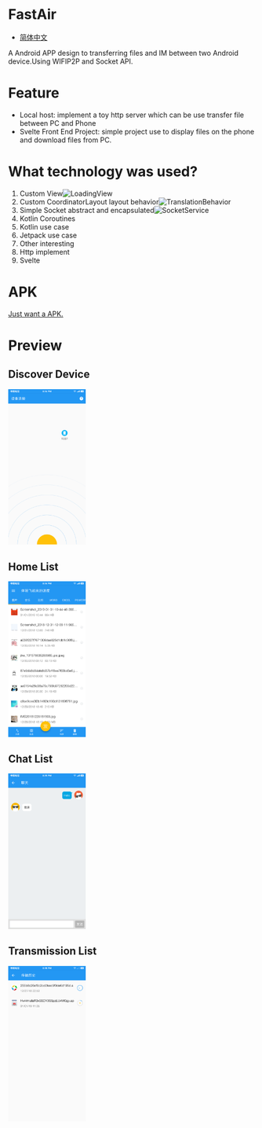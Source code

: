 # FastAir
* [简体中文](README_zh-CN.md)

A Android APP design to transferring files and IM between two Android device.Using WIFIP2P and Socket API.
# Feature
- Local host: implement a toy http server which can be use transfer file between PC and Phone
- Svelte Front End Project: simple project use to display files on the phone and download files from PC.

# What technology was used?
1. Custom View![LoadingView](app/src/main/java/com/mob/lee/fastair/view/LoadView.kt)
2. Custom CoordinatorLayout layout behavior![TranslationBehavior](app/src/main/java/com/mob/lee/fastair/view/TranslationBehavior.kt)
3. Simple Socket abstract and encapsulated![SocketService](app/src/main/java/com/mob/lee/fastair/io/SocketService.kt)
4. Kotlin Coroutines
5. Kotlin use case
6. Jetpack use case
7. Other interesting
8. Http implement
9. Svelte

# APK
[Just want a APK.](https://github.com/hongui/FastAir/releases)

# Preview
## Discover Device

<img width="31.4%" src="Screenshots/discover.png" alt="discover page" />

## Home List

<img width="31.4%" src="Screenshots/list.png" alt="home list page" />

## Chat List

<img width="31.4%" src="Screenshots/chat.png" alt="chat list page" />

## Transmission List

<img width="31.4%" src="Screenshots/file.png" alt="transmission page" />
